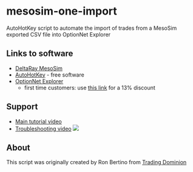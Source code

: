 # mesosim-one-import
AutoHotKey script to automate the import of trades from a MesoSim exported CSV file into OptionNet Explorer

## Links to software
- [DeltaRay MesoSim](https://tdom.to/mesosim)
- [AutoHotKey](https://www.autohotkey.com/) - free software
- [OptionNet Explorer](https://www.optionnetexplorer.com/)
  - first time customers: use [this link](https://tdom.to/one) for a 13% discount

## Support
- [Main tutorial video](https://www.youtube.com/watch?v=kqCY-KLo_YQ)
- [Troubleshooting video](https://youtu.be/IwQtqKhsELo)
![](https://i.imgur.com/KOfpvhf.png)

## About
This script was originally created by Ron Bertino from [Trading Dominion](https://tradingdominion.com)
